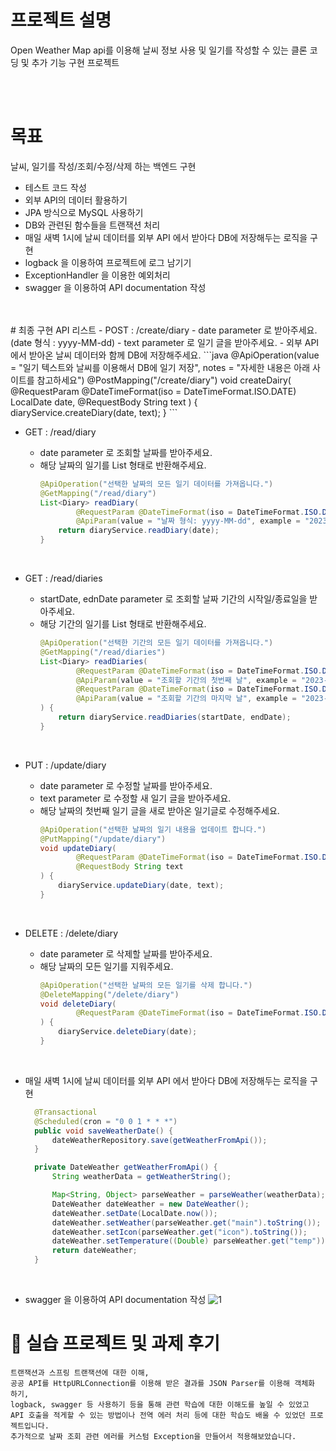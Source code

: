 # 프로젝트 설명
 Open Weather Map api를 이용해 날씨 정보 사용 및 일기를 작성할 수 있는 클론 코딩 및 추가 기능 구현 프로젝트

 <br>
 <br>

 # 목표
 날씨, 일기를 작성/조회/수정/삭제 하는 백엔드 구현
 - 테스트 코드 작성
 - 외부 API의 데이터 활용하기
 - JPA 방식으로 MySQL 사용하기
 - DB와 관련된 함수들을 트랜잭션 처리
 - 매일 새벽 1시에 날씨 데이터를 외부 API 에서 받아다 DB에 저장해두는 로직을 구현
 - logback 을 이용하여 프로젝트에 로그 남기기
 - ExceptionHandler 을 이용한 예외처리
 - swagger 을 이용하여 API documentation 작성
 <br>
 <br>
 # 최종 구현 API 리스트
- POST : /create/diary
  -  date parameter 로 받아주세요. (date 형식 : yyyy-MM-dd)
  -  text parameter 로 일기 글을 받아주세요.
  -  외부 API 에서 받아온 날씨 데이터와 함께 DB에 저장해주세요.
    ```java
    @ApiOperation(value = "일기 텍스트와 날씨를 이용해서 DB에 일기 저장", notes = "자세한 내용은 아래 사이트를 참고하세요")
    @PostMapping("/create/diary")
    void createDairy(
            @RequestParam @DateTimeFormat(iso = DateTimeFormat.ISO.DATE) LocalDate date,
            @RequestBody String text
    ) {
        diaryService.createDiary(date, text);
    }    
    ```
     <br>
    
- GET : /read/diary
  - date parameter 로 조회할 날짜를 받아주세요.
  - 해당 날짜의 일기를 List 형태로 반환해주세요.
    ```java
    @ApiOperation("선택한 날짜의 모든 일기 데이터를 가져옵니다.")
    @GetMapping("/read/diary")
    List<Diary> readDiary(
            @RequestParam @DateTimeFormat(iso = DateTimeFormat.ISO.DATE)
            @ApiParam(value = "날짜 형식: yyyy-MM-dd", example = "2023-07-07") LocalDate date) {
        return diaryService.readDiary(date);
    }
    ```
  <br>
- GET : /read/diaries
  - startDate, ednDate parameter 로 조회할 날짜 기간의 시작일/종료일을 받아주세요.
  - 해당 기간의 일기를 List 형태로 반환해주세요.
    ```java
    @ApiOperation("선택한 기간의 모든 일기 데이터를 가져옵니다.")
    @GetMapping("/read/diaries")
    List<Diary> readDiaries(
            @RequestParam @DateTimeFormat(iso = DateTimeFormat.ISO.DATE)
            @ApiParam(value = "조회할 기간의 첫번째 날", example = "2023-07-07") LocalDate startDate,
            @RequestParam @DateTimeFormat(iso = DateTimeFormat.ISO.DATE)
            @ApiParam(value = "조회할 기간의 마지막 날", example = "2023-07-31") LocalDate endDate
    ) {
        return diaryService.readDiaries(startDate, endDate);
    }
    ```
  <br>
- PUT : /update/diary
  - date parameter 로 수정할 날짜를 받아주세요.
  - text parameter 로 수정할 새 일기 글을 받아주세요.
  - 해당 날짜의 첫번째 일기 글을 새로 받아온 일기글로 수정해주세요.
    ```java
    @ApiOperation("선택한 날짜의 일기 내용을 업데이트 합니다.")
    @PutMapping("/update/diary")
    void updateDiary(
            @RequestParam @DateTimeFormat(iso = DateTimeFormat.ISO.DATE) LocalDate date,
            @RequestBody String text
    ) {
        diaryService.updateDiary(date, text);
    }
    ```
    <br>
- DELETE : /delete/diary
  - date parameter 로 삭제할 날짜를 받아주세요.
  - 해당 날짜의 모든 일기를 지워주세요.
    ```java
    @ApiOperation("선택한 날짜의 모든 일기를 삭제 합니다.")
    @DeleteMapping("/delete/diary")
    void deleteDiary(
            @RequestParam @DateTimeFormat(iso = DateTimeFormat.ISO.DATE) LocalDate date
    ) {
        diaryService.deleteDiary(date);
    }
    ```
    <br>
- 매일 새벽 1시에 날씨 데이터를 외부 API 에서 받아다 DB에 저장해두는 로직을 구현
  ```java
    @Transactional
    @Scheduled(cron = "0 0 1 * * *")
    public void saveWeatherDate() {
        dateWeatherRepository.save(getWeatherFromApi());
    }

    private DateWeather getWeatherFromApi() {
        String weatherData = getWeatherString();

        Map<String, Object> parseWeather = parseWeather(weatherData);
        DateWeather dateWeather = new DateWeather();
        dateWeather.setDate(LocalDate.now());
        dateWeather.setWeather(parseWeather.get("main").toString());
        dateWeather.setIcon(parseWeather.get("icon").toString());
        dateWeather.setTemperature((Double) parseWeather.get("temp"));
        return dateWeather;
    }
  ```
  <br>

- swagger 을 이용하여 API documentation 작성
  ![1](https://github.com/wooooozin/WeatherDemo/assets/95316662/8405e246-bc5f-4643-9847-3c30ad6bd171)

# 🐯 실습 프로젝트 및 과제 후기
```text
트랜잭션과 스프링 트랜잭션에 대한 이해,
공공 API를 HttpURLConnection를 이용해 받은 결과를 JSON Parser를 이용해 객체화 하기,
logback, swagger 등 사용하기 등을 통해 관련 학습에 대한 이해도를 높일 수 있었고
API 호출을 적게할 수 있는 방법이나 전역 에러 처리 등에 대한 학습도 배울 수 있었던 프로젝트입니다.
추가적으로 날짜 조회 관련 에러를 커스텀 Exception을 만들어서 적용해보았습니다.
```
 
